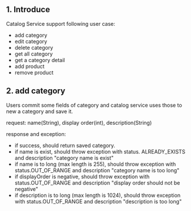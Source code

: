 ## 1. Introduce
Catalog Service support following user case:
* add category
* edit category
* delete category
* get all category
* get a category detail
* add product
* remove product

## 2. add category
Users commit some fields of category and catalog service uses those to
new a category and save it.

request: name(String), display order(int), description(String)

response and exception:
* if success, should return saved category.
* if name is exist, should throw exception with status. ALREADY_EXISTS 
and description "category name is exist"
* if name is to long (max length is 255), should throw exception with status.OUT_OF_RANGE
and description "category name is too long"
* if displayOrder is negative, should throw exception with status.OUT_OF_RANGE
and description "display order should not be negative"
* if description is to long (max length is 1024), should throw exception with
status.OUT_OF_RANGE and description "description is too long"